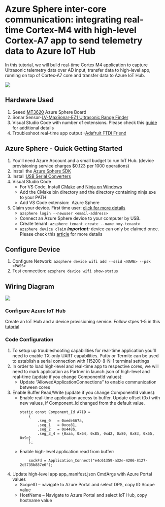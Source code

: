 # Azure Sphere inter-core communication: integrating real-time Cortex-M4 with high-level Cortex-A7 app to send telemetry data to Azure IoT Hub  

In this tutorial, we will build real-time Cortex M4 application to capture Ultrasonic telemetry data over AD input, transfer data to high-level app, running on top of Cortex-A7 core and transfer data to Azure IoT Hub.

![](https://borisbrodsky.com/wp-content/uploads/2020/12/MT3620-DATA-FLOW.png)

## Hardware Used
1. Seeed [MT3620](https://www.seeedstudio.com/Azure-Sphere-MT3620-Development-Kit-US-Version-p-3052.html) Azure Sphere Board
2. Sonar Sensor-[LV-MaxSonar-EZ1 Ultrasonic Range Finder](https://www.amazon.com/Maxbotix-MB1010-LV-MaxSonar-EZ1-Ultrasonic-Finder/dp/B00A7YGVJI)
3. Visual Studio Code with number of extensions. Please check this [guide](https://docs.microsoft.com/en-us/azure/iot-hub/iot-hub-arduino-iot-devkit-az3166-get-started) for additional details
4. Troubleshoot real-time app output -[Adafruit FTDI Friend](https://www.amazon.com/Adafruit-FTDI-Friend-Extras-ADA284)

##  Azure Sphere - Quick Getting Started
1. You'll need Azure Account and a small budget to run IoT Hub. (device provisioning service charges $0.123 per 1000 operations)
2. Install the [Azure Sphere SDK](https://aka.ms/AzureSphereSDKDownload/Windows)
3. Install [USB Serial Converters](https://docs.microsoft.com/en-us/azure-sphere/install/install-sdk?pivots=visual-studio)
4. Visual Studio Code 
   - For VS Code, Install [CMake](https://cmake.org/download/) and [Ninja on Windows](https://github.com/ninja-build/ninja/releases)
   - Add the CMake bin directory and the directory containing ninja.exe to your PATH
   - Add VS Code extension:  Azure Sphere
5. Claim your device. First time user: [click for more details](https://docs.microsoft.com/en-us/azure-sphere/install/claim-device)
   - ```azsphere login --newuser <email-address>```
   - Connect an Azure Sphere device to your computer by USB.
   - Create tenant:  ```azsphere tenant create --name <my-tenant>```
   - ```azsphere device claim```    ***Important:*** device can only be claimed once. Please check this [article](https://docs.microsoft.com/en-us/azure-sphere/install/claim-device) for more details
   
   
## Configure Device
1. Configure Network: ```azsphere device wifi add --ssid <NAME> --psk <PASS>```
2. Test connection: ```azsphere device wifi show-status```

##  Wiring Diagram
![](https://borisbrodsky.com/wp-content/uploads/2020/12/MT3620-WIRING.png)

### Configure Azure IoT Hub
Create an IoT Hub and a device provisioning service. Follow stpes 1-5 in this [tutorial](https://docs.microsoft.com/en-us/learn/modules/develop-secure-iot-solutions-azure-sphere-iot-hub/8-exercise-connect-room-environment-monitor) 

###  Code Configuration
1.	To setup up troubleshooting capabilities for real-time application you’ll need to enable TX-only UART capabilities. Putty or Termite can be used  to establish a serial connection with 115200-8-N-1 terminal settings
2.	In order to load high-level and real-time app to respective cores, we will need to mark application as Partner in launch.json of high-level and real-time (update if you change ComponentId values):
    - Update “AllowedApplicationConnections” to enable communication between cores
3.	Enable Buffer Read/Write (update if you change ComponentId values):
    - Enable real-time application access to buffer. Update offset (0x) with new values, if Component_Id changed from the default value.
      ```
      static const Component_Id A7ID =
          {
              .seg_0   = 0xede667a,
              .seg_1   = 0xce81,
              .seg_2   = 0x448b,
              .seg_3_4 = {0xaa, 0x64, 0x85, 0xd2, 0x80, 0x83, 0x55, 0x9e}
          };
      ```
    - Enable high-level application read from buffer:
      ```
          sockFd = Application_Connect("e4c61359-a32e-4206-8127-2c5735b887e6");
      ```
5.	Update high-level app app_manifest.json CmdArgs with Azure Portal values
    - ScopeID –  navigate to Azure Portal and select DPS, copy ID Scope value
    - HostName – Navigate to Azure Portal and select IoT Hub,  copy hostname value
